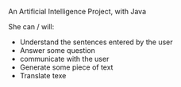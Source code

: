 An Artificial Intelligence Project, with Java

She can / will:
- Understand the sentences entered by the user
- Answer some question
- communicate with the user
- Generate some piece of text
- Translate texe
